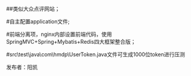##类似大众点评网站；

#自主配置application文件;

#前端分离项，nginx内部设置前端代码，使用SpringMVC+Spring+Mybatis+Redis四大框架整合版；

#src\test\java\com\hmdp\UserToken.java文件可生成1000位token进行压测

发布者：阳凯
